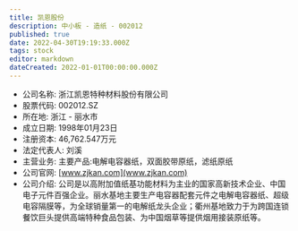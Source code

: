 ```yaml
---
title: 凯恩股份
description: 中小板 - 造纸 - 002012
published: true
date: 2022-04-30T19:19:33.000Z
tags: stock
editor: markdown
dateCreated: 2022-01-01T00:00:00.000Z
---
```


- 公司名称: 浙江凯恩特种材料股份有限公司
- 股票代码: 002012.SZ
- 所在地: 浙江 - 丽水市
- 成立日期: 1998年01月23日
- 注册资本: 46,762.547万元
- 法定代表人: 刘溪
- 主营业务: 主要产品:电解电容器纸，双面胶带原纸，滤纸原纸
- 公司官网: [www.zjkan.com](www.zjkan.com)
- 公司介绍: 公司是以高附加值纸基功能材料为主业的国家高新技术企业、中国电子元件百强企业。丽水基地主要生产电容器配套元件之电解电容器纸、超级电容隔膜等，为全球销量第一的电解纸龙头企业；衢州基地致力于为跨国连锁餐饮巨头提供高端特种食品包装、为中国烟草等提供烟用接装原纸等。


